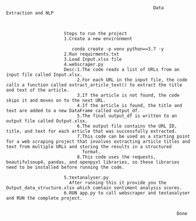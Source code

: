                                                             Data Extraction and NLP
                                                            
                                                            
                                                            
                          Steps to run the project
                          1.Create a new environment

                             conda create -p venv python==3.7 -y
                          2.Run requirments.txt
                          3.Load Input.xlsx file
                          4.webscraper.py 
                          Desc:1.The code reads a list of URLs from an input file called Input.xlsx.
                               2.For each URL in the input file, the code calls a function called extract_article_text() to extract the title and text of the article.
                               3.If the article is not found, the code skips it and moves on to the next URL.
                               4.If the article is found, the title and text are added to a new DataFrame called output_df.
                               5.The final output_df is written to an output file called Output.xlsx.
                               6.The output file contains the URL ID, title, and text for each article that was successfully extracted.
                               7.This code can be used as a starting point for a web scraping project that involves extracting article titles and text from multiple URLs and storing the results in a structured 
                                 format.
                               8.This code uses the requests, beautifulsoup4, pandas, and openpyxl libraries, so these libraries need to be installed before running the code.
                          
                          5.textanalyser.py 
                            After running this it provide you the Output_data_structure.xlsx which comtain sentiment analysis scores.
                          6.RUN app.py to call webscraper and textanalyser and RUN the complete project.
                                                   
                                                   
                                                                     Done
                          
